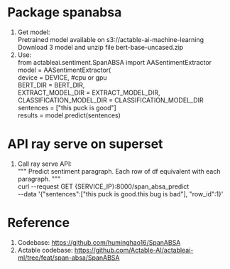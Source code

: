 # Package spanabsa 


1. Get model:  
Pretrained model available on s3://actable-ai-machine-learning  
Download 3 model and unzip file bert-base-uncased.zip   
2. Use:  
from actableai.sentiment.SpanABSA import AASentimentExtractor    
model = AASentimentExtractor(  
			device = DEVICE, #cpu or gpu  
			BERT_DIR = BERT_DIR,  
			EXTRACT_MODEL_DIR = EXTRACT_MODEL_DIR,  
			CLASSIFICATION_MODEL_DIR = CLASSIFICATION_MODEL_DIR   
sentences = ["this puck is good"]    
results = model.predict(sentences)    


# API ray serve on superset

1. Call ray serve API:   
""" Predict sentiment paragraph. Each row of df equivalent with each paragraph. """  
curl --request GET {SERVICE_IP}:8000/span_absa_predict \
--data '{"sentences":["this puck is good.this bug is bad"], "row_id":1}'



# Reference
1. Codebase: https://github.com/huminghao16/SpanABSA  
2. Actable codebase: https://github.com/Actable-AI/actableai-ml/tree/feat/span-absa/SpanABSA  
